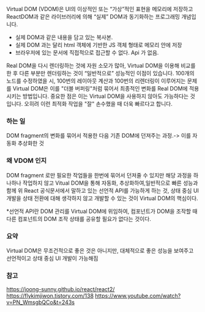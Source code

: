 Virtual DOM (VDOM)은 UI의 이상적인 또는 “가상”적인 표현을 메모리에 저장하고 ReactDOM과 같은 라이브러리에 의해 “실제” DOM과 동기화하는 프로그래밍 개념입니다. 

- 실제 DOM과 같은 내용을 담고 있는 복사본. 
- 실제 DOM 과는 달리  html 객체에 기반한 JS 객체 형태로 메모리 안에 저장
- 브라우저에 있는 문서에 직접적으로 접근할 수 없다. Api 가 없음.


Real DOM을 다시 렌더링하는 것에 자원 소모가 많아, Virtual DOM을 이용해 비교를 한 후 다른 부분만 렌더링하는 것이 “일반적으로” 성능적인 이점이 있습니다.
100개의 노드를 수정하였을 시, 100번의 레이아웃 계산과 100번의 리렌더링이 이루어지는 문제를 Virtual DOM은 이를 "더블 버퍼링"처럼 묶어서 최종적인 변화를 Real DOM에 적용시키는 방법입니다.
중요한 점은 이는 Virtual DOM을 사용하지 않아도 가능하다는 것 입니다. 오히려 이런 최적화 작업을 "잘" 손수했을 때 더욱 빠르다고 합니다.

### 하는 일 
DOM fragment의 변화를 묶어서 적용한 다음 기존 DOM에 던져주는 과정.-> 이를 자동화 추상화한 것 

### 왜 VDOM 인지 
DOM fragment 로만 필요한 작업들을 한번에 묶어서 던져줄 수 있지만 해당 과정을 하나하나 작업하지 않고 Vitual DOM을 통해 자동화, 추상화하여,일반적으로 빠른 성능과 함께 위 React 공식문서에서 말하고 있는 선언적 API를 가능하게 하는 것, 상태 중심 UI 개발을 상태 전환에 대해 생각하지 않고 개발할 수 있는 것이 Virtual DOM의 핵심이다.

*선언적 API란 DOM 관리를 Virtual DOM에 위임하여, 컴포넌트가 DOM을 조작할 때 다른 컴포넌트의 DOM 조작 상태를 공유할 필요가 없다는 것이다.



### 요약
Virtual DOM은 무조건적으로 좋은 것은 아니지만, 대체적으로 좋은 성능을 보여주고 선언적이고 상태 중심 UI 개발이 가능해짐

### 참고
https://joong-sunny.github.io/react/react2/
https://flykimjiwon.tistory.com/138
https://www.youtube.com/watch?v=PN_WmsgbQCo&t=243s
